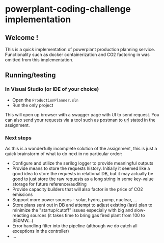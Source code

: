 # powerplant-coding-challenge implementation


## Welcome !

This is a quick implementation of powerplant production planning service. Functionality such as docker containerization and CO2 factoring in was omitted from this implementation.

## Running/testing

### In Visual Studio (or IDE of your choice)

* Open the `ProductionPlanner.sln`
* Run the only project

This will open up browser with a swagger page with UI to send request. You can also send your requests via a tool such as postman to [url](http://localhost:8888/ProductionPlan) stated in the assignment.

### Next steps

As this is a wonderfully incomplete solution of the assignment, this is just a quick brainstorm of what to do next in no particular order:

* Configure and utilize the serilog logger to provide meaningful outputs
* Provide means to store the requests history. Initially it seemed like a good idea to store the requests in relational DB, but it may actually be good to just store the raw requests as a long string in some key-value storage for future reference/auditing
* Provide capacity builders that will also factor in the price of CO2 emissions 
* Support more power sources - solar, hydro, pump, nuclear, ...
* Store plans sent out in DB and attempt to adjust existing (last) plan to minimize the "startup/cutoff" issues especially with big and slow-reacting sources (it takes time to bring gas fired plant from 100 to 350MW...)
* Error handling filter into the pipeline (although we do catch all exceptions in the controller)
* ...

